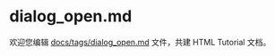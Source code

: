 dialog_open.md
===

欢迎您编辑 <a target="__blank" href="https://github.com/jaywcjlove/html-tutorial/blob/master/docs/tags/dialog_open.md">docs/tags/dialog_open.md</a> 文件，共建 HTML Tutorial 文档。